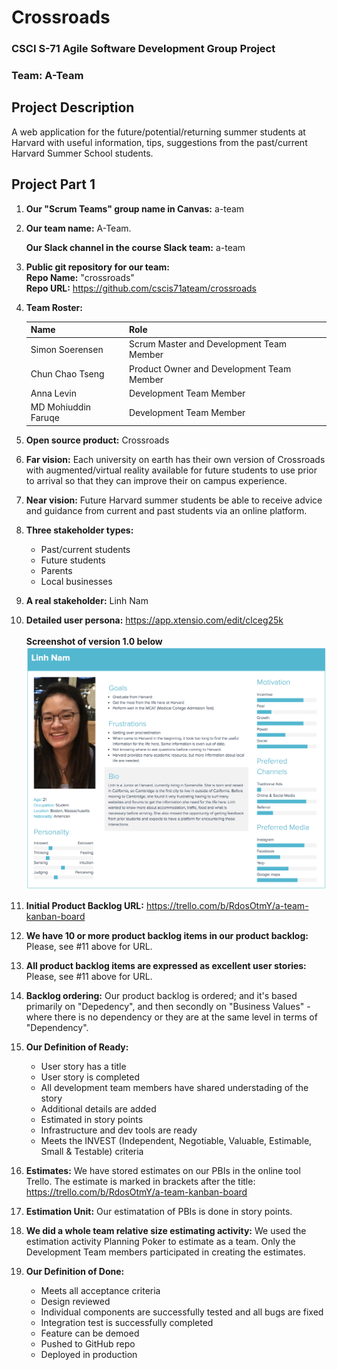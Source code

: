 # Crossroads
### CSCI S-71 Agile Software Development Group Project
### Team: **A-Team**
## Project Description
A web application for the future/potential/returning summer students at Harvard with useful information, tips, suggestions from the past/current Harvard Summer School students.


## Project Part 1
1. **Our "Scrum Teams" group name in Canvas:** 
a-team

2. **Our team name:** 
A-Team. 

    **Our Slack channel in the course Slack team:** a-team

3. **Public git repository for our team:** 
<br />    **Repo Name:** "crossroads"
<br />    **Repo URL:** https://github.com/cscis71ateam/crossroads
4. **Team Roster:**
    
    | Name                  |  Role                                        |
    | :---------------------|  :-------------------------------------------|
    | Simon Soerensen       |  Scrum Master and Development Team Member    |
    | Chun Chao Tseng       |  Product Owner and Development Team Member   |
    | Anna Levin            |  Development Team Member                     |
    | MD Mohiuddin Faruqe   |  Development Team Member                     |

5. **Open source product:** 
Crossroads

6. **Far vision:** 
Each university on earth has their own version of Crossroads with augmented/virtual reality available for future students to use prior to arrival so that they can improve their on campus experience.

7. **Near vision:** 
Future Harvard summer students be able to receive advice and guidance from current and past students via an online platform.

8. **Three stakeholder types:** 
    * Past/current students 
    * Future students 
    * Parents 
    * Local businesses

9. **A real stakeholder:** 
Linh Nam

10. **Detailed user persona:** 
https://app.xtensio.com/edit/clceg25k
<br /><br />    **Screenshot of version 1.0 below**
<br />    ![alt text](https://github.com/cscis71ateam/crossroads/blob/master/User%20Persona.png)

11. **Initial Product Backlog URL:** 
https://trello.com/b/RdosOtmY/a-team-kanban-board
 
12. **We have 10 or more product backlog items in our product backlog:** 
Please, see #11 above for URL.

13. **All product backlog items are expressed as excellent user stories:** 
Please, see #11 above for URL.

14. **Backlog ordering:**
Our product backlog is ordered; and it's based primarily on "Depedency", and then secondly on "Business Values" - where there is no dependency or they are at the same level in terms of "Dependency". 

15. **Our Definition of Ready:** 
    * User story has a title 
    * User story is completed 
    * All development team members have shared understading of the story
    * Additional details are added 
    * Estimated in story points 
    * Infrastructure and dev tools are ready
    * Meets the INVEST (Independent, Negotiable, Valuable, Estimable, Small & Testable) criteria
	
16. **Estimates:**
We have stored estimates on our PBIs in the online tool Trello. The estimate is marked in brackets after the title: 
https://trello.com/b/RdosOtmY/a-team-kanban-board

17. **Estimation Unit:**
Our estimatation of PBIs is done in story points.

18. **We did a whole team relative size estimating activity:** 
We used the estimation activity Planning Poker to estimate as a team. Only the Development Team members participated in creating the estimates. 

20. **Our Definition of Done:**
    * Meets all acceptance criteria
    * Design reviewed
    * Individual components are successfully tested and all bugs are fixed
    * Integration test is successfully completed
    * Feature can be demoed
    * Pushed to GitHub repo
    * Deployed in production
